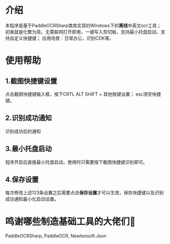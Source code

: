 # 介绍
本程序是基于PaddleOCRSharp类库实现的Windows下的**离线**中英文ocr工具；
初衷就是化繁为简，无需联网打开即用，一键写入剪切板，支持最小托盘启动，支持自定义快捷键；
应用场景：日常办公，识别CDK等。

# 使用帮助
## 1.截图快捷键设置
点击截图快捷键输入框，按下CRTL ALT SHIFT + 其他按键设置；
esc清空快捷键。
## 2.识别成功通知
识别成功后的通知
## 3.最小托盘启动
程序开启后直接最小托盘启动，使用时只需要按下截图快捷键识别即可。
## 4.保存设置
每次修改上述123条设置之后需要点击**保存设置**才可以生效，保存快捷键以及识别成功通知最小化启动设置。

# 鸣谢哪些制造基础工具的大佬们🙇
PaddleOCRSharp,
PaddleOCR,
Newtonsoft.Json